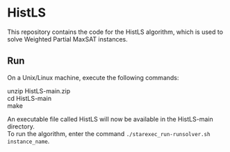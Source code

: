 # HistLS

This repository contains the code for the HistLS algorithm, which is used to solve Weighted Partial MaxSAT instances.

## Run

On a Unix/Linux machine, execute the following commands:  

unzip HistLS-main.zip  
cd HistLS-main  
make  

An executable file called HistLS will now be available in the HistLS-main directory.  
To run the algorithm, enter the command `./starexec_run-runsolver.sh instance_name`.
